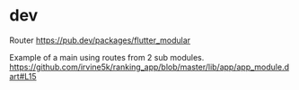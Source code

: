 # dev


Router
https://pub.dev/packages/flutter_modular

Example of a main using routes from 2 sub modules.
https://github.com/irvine5k/ranking_app/blob/master/lib/app/app_module.dart#L15

